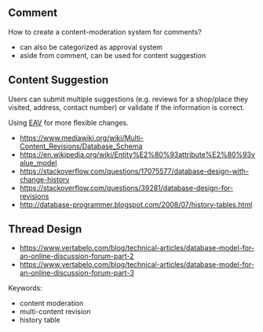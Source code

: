 ## Comment
How to create a content-moderation system for comments?

- can also be categorized as approval system
- aside from comment, can be used for content suggestion


## Content Suggestion

Users can submit multiple suggestions (e.g. reviews for a shop/place they visited, address, contact number) or validate if the information is correct.

Using [EAV](https://en.wikipedia.org/wiki/Entity%E2%80%93attribute%E2%80%93value_model) for more flexible changes.

- https://www.mediawiki.org/wiki/Multi-Content_Revisions/Database_Schema
- https://en.wikipedia.org/wiki/Entity%E2%80%93attribute%E2%80%93value_model
- https://stackoverflow.com/questions/17075577/database-design-with-change-history
- https://stackoverflow.com/questions/39281/database-design-for-revisions
- http://database-programmer.blogspot.com/2008/07/history-tables.html

## Thread Design

- https://www.vertabelo.com/blog/technical-articles/database-model-for-an-online-discussion-forum-part-2
- https://www.vertabelo.com/blog/technical-articles/database-model-for-an-online-discussion-forum-part-3

Keywords:

- content moderation
- multi-content revision
- history table
